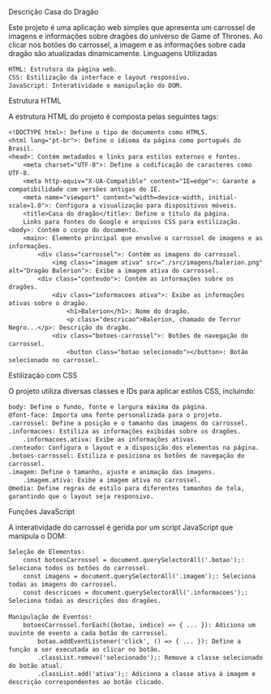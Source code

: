 Descrição Casa do Dragão

Este projeto é uma aplicação web simples que apresenta um carrossel de imagens e informações sobre dragões do universo de Game of Thrones. Ao clicar nos botões do carrossel, a imagem e as informações sobre cada dragão são atualizadas dinamicamente.
Linguagens Utilizadas

    HTML: Estrutura da página web.
    CSS: Estilização da interface e layout responsivo.
    JavaScript: Interatividade e manipulação do DOM.

Estrutura HTML

A estrutura HTML do projeto é composta pelas seguintes tags:

    <!DOCTYPE html>: Define o tipo de documento como HTML5.
    <html lang="pt-br">: Define o idioma da página como português do Brasil.
    <head>: Contém metadados e links para estilos externos e fontes.
        <meta charset="UTF-8">: Define a codificação de caracteres como UTF-8.
        <meta http-equiv="X-UA-Compatible" content="IE=edge">: Garante a compatibilidade com versões antigas do IE.
        <meta name="viewport" content="width=device-width, initial-scale=1.0">: Configura a visualização para dispositivos móveis.
        <title>Casa do dragão</title>: Define o título da página.
        Links para fontes do Google e arquivos CSS para estilização.
    <body>: Contém o corpo do documento.
        <main>: Elemento principal que envolve o carrossel de imagens e as informações.
            <div class="carrossel">: Contém as imagens do carrossel.
                <img class="imagem ativa" src="./src/imagens/balerion.png" alt="Dragão Balerion">: Exibe a imagem ativa do carrossel.
            <div class="conteudo">: Contém as informações sobre os dragões.
                <div class="informacoes ativa">: Exibe as informações ativas sobre o dragão.
                    <h1>Balerion</h1>: Nome do dragão.
                    <p class="descricao">Balerion, chamado de Terror Negro...</p>: Descrição do dragão.
                <div class="botoes-carrossel">: Botões de navegação do carrossel.
                    <button class="botao selecionado"></button>: Botão selecionado no carrossel.

Estilização com CSS

O projeto utiliza diversas classes e IDs para aplicar estilos CSS, incluindo:

    body: Define o fundo, fonte e largura máxima da página.
    @font-face: Importa uma fonte personalizada para o projeto.
    .carrossel: Define a posição e o tamanho das imagens do carrossel.
    .informacoes: Estiliza as informações exibidas sobre os dragões.
        .informacoes.ativa: Exibe as informações ativas.
    .conteudo: Configura o layout e a disposição dos elementos na página.
    .botoes-carrossel: Estiliza e posiciona os botões de navegação do carrossel.
    .imagem: Define o tamanho, ajuste e animação das imagens.
        .imagem.ativa: Exibe a imagem ativa no carrossel.
    @media: Define regras de estilo para diferentes tamanhos de tela, garantindo que o layout seja responsivo.

Funções JavaScript

A interatividade do carrossel é gerida por um script JavaScript que manipula o DOM:

    Seleção de Elementos:
        const botoesCarrossel = document.querySelectorAll('.botao');: Seleciona todos os botões do carrossel.
        const imagens = document.querySelectorAll('.imagem');: Seleciona todas as imagens do carrossel.
        const descricoes = document.querySelectorAll('.informacoes');: Seleciona todas as descrições dos dragões.

    Manipulação de Eventos:
        botoesCarrossel.forEach((botao, indice) => { ... }): Adiciona um ouvinte de evento a cada botão do carrossel.
            botao.addEventListener('click', () => { ... }): Define a função a ser executada ao clicar no botão.
            .classList.remove('selecionado');: Remove a classe selecionado do botão atual.
            .classList.add('ativa');: Adiciona a classe ativa à imagem e descrição correspondentes ao botão clicado.